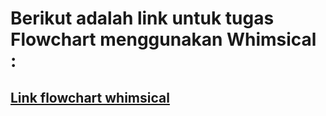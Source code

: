 # Berikut adalah link untuk tugas Flowchart menggunakan Whimsical :

## [Link flowchart whimsical](https://whimsical.com/Lcj695AZYmsAMVr7jA7yfW)
